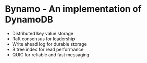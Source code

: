 # Bynamo - An implementation of DynamoDB

- Distributed key value storage
- Raft consensus for leadership
- Write ahead log for durable storage
- B tree index for read performance
- QUIC for reliable and fast messaging

